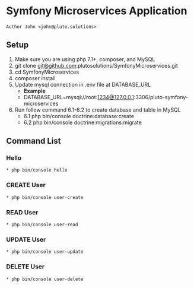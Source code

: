 # Symfony Microservices Application
`Author John <john@pluto.solutions>`

## Setup
1. Make sure you are using php 7.1+, composer, and MySQL 
2. git clone git@github.com:plutosolutions/SymfonyMicroservices.git
3. cd SymfonyMicroservices
4. composer install
5. Update mysql connection in .env file at DATABASE_URL
    * **Example**
    * DATABASE_URL=mysql://root:1234@127.0.0.1:3306/pluto-symfony-microservices
6. Run follow command 6.1-6.2 to create database and table in MySQL
    * 6.1 php bin/console doctrine:database:create
    * 6.2 php bin/console doctrine:migrations:migrate

## Command List
### Hello
    * php bin/console hello
    
### CREATE User
    * php bin/console user-create
    
### READ User
    * php bin/console user-read

### UPDATE User
    * php bin/console user-update

### DELETE User
    * php bin/console user-delete
